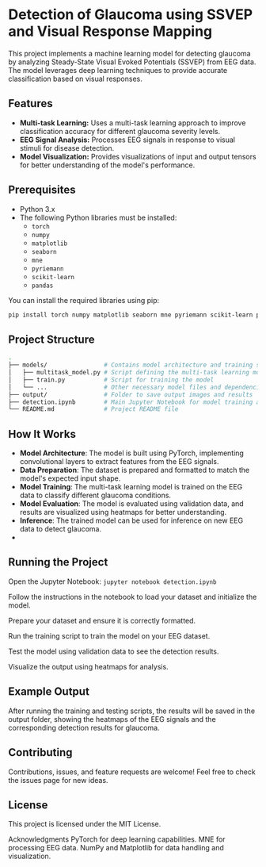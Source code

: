 # Detection of Glaucoma using SSVEP and Visual Response Mapping

This project implements a machine learning model for detecting glaucoma by analyzing Steady-State Visual Evoked Potentials (SSVEP) from EEG data. The model leverages deep learning techniques to provide accurate classification based on visual responses.

## Features
- **Multi-task Learning:** Uses a multi-task learning approach to improve classification accuracy for different glaucoma severity levels.
- **EEG Signal Analysis:** Processes EEG signals in response to visual stimuli for disease detection.
- **Model Visualization:** Provides visualizations of input and output tensors for better understanding of the model's performance.

## Prerequisites
- Python 3.x
- The following Python libraries must be installed:
  - `torch`
  - `numpy`
  - `matplotlib`
  - `seaborn`
  - `mne`
  - `pyriemann`
  - `scikit-learn`
  - `pandas`
  
You can install the required libraries using pip:
```bash
pip install torch numpy matplotlib seaborn mne pyriemann scikit-learn pandas
```
## Project Structure

```bash
.
├── models/                # Contains model architecture and training scripts
│   ├── multitask_model.py # Script defining the multi-task learning model
│   ├── train.py           # Script for training the model
│   └── ...                # Other necessary model files and dependencies
├── output/                # Folder to save output images and results
├── detection.ipynb        # Main Jupyter Notebook for model training and testing
└── README.md              # Project README file
```
## How It Works
- **Model Architecture**: The model is built using PyTorch, implementing convolutional layers to extract features from the EEG signals.
- **Data Preparation**: The dataset is prepared and formatted to match the model's expected input shape.
- **Model Training**: The multi-task learning model is trained on the EEG data to classify different glaucoma conditions.
- **Model Evaluation**: The model is evaluated using validation data, and results are visualized using heatmaps for better understanding.
- **Inference**: The trained model can be used for inference on new EEG data to detect glaucoma.
- 
## Running the Project
Open the Jupyter Notebook:
`jupyter notebook detection.ipynb`

Follow the instructions in the notebook to load your dataset and initialize the model.

Prepare your dataset and ensure it is correctly formatted.

Run the training script to train the model on your EEG dataset.

Test the model using validation data to see the detection results.

Visualize the output using heatmaps for analysis.

## Example Output
After running the training and testing scripts, the results will be saved in the output folder, showing the heatmaps of the EEG signals and the corresponding detection results for glaucoma.

## Contributing
Contributions, issues, and feature requests are welcome! Feel free to check the issues page for new ideas.

## License
This project is licensed under the MIT License.

Acknowledgments
PyTorch for deep learning capabilities.
MNE for processing EEG data.
NumPy and Matplotlib for data handling and visualization.
